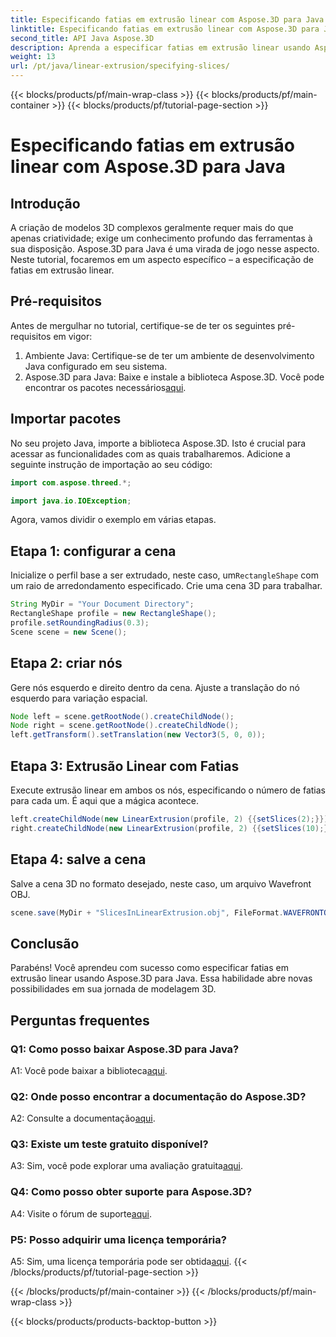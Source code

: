 ```yaml
---
title: Especificando fatias em extrusão linear com Aspose.3D para Java
linktitle: Especificando fatias em extrusão linear com Aspose.3D para Java
second_title: API Java Aspose.3D
description: Aprenda a especificar fatias em extrusão linear usando Aspose.3D para Java. Eleve suas habilidades de modelagem 3D com este guia passo a passo.
weight: 13
url: /pt/java/linear-extrusion/specifying-slices/
---
```


{{< blocks/products/pf/main-wrap-class >}}
{{< blocks/products/pf/main-container >}}
{{< blocks/products/pf/tutorial-page-section >}}

# Especificando fatias em extrusão linear com Aspose.3D para Java

## Introdução

A criação de modelos 3D complexos geralmente requer mais do que apenas criatividade; exige um conhecimento profundo das ferramentas à sua disposição. Aspose.3D para Java é uma virada de jogo nesse aspecto. Neste tutorial, focaremos em um aspecto específico – a especificação de fatias em extrusão linear.

## Pré-requisitos

Antes de mergulhar no tutorial, certifique-se de ter os seguintes pré-requisitos em vigor:

1. Ambiente Java: Certifique-se de ter um ambiente de desenvolvimento Java configurado em seu sistema.
2.  Aspose.3D para Java: Baixe e instale a biblioteca Aspose.3D. Você pode encontrar os pacotes necessários[aqui](https://releases.aspose.com/3d/java/).

## Importar pacotes

No seu projeto Java, importe a biblioteca Aspose.3D. Isto é crucial para acessar as funcionalidades com as quais trabalharemos. Adicione a seguinte instrução de importação ao seu código:

```java
import com.aspose.threed.*;

import java.io.IOException;
```

Agora, vamos dividir o exemplo em várias etapas.

## Etapa 1: configurar a cena

Inicialize o perfil base a ser extrudado, neste caso, um`RectangleShape` com um raio de arredondamento especificado. Crie uma cena 3D para trabalhar.

```java
String MyDir = "Your Document Directory";
RectangleShape profile = new RectangleShape();
profile.setRoundingRadius(0.3);
Scene scene = new Scene();
```

## Etapa 2: criar nós

Gere nós esquerdo e direito dentro da cena. Ajuste a translação do nó esquerdo para variação espacial.

```java
Node left = scene.getRootNode().createChildNode();
Node right = scene.getRootNode().createChildNode();
left.getTransform().setTranslation(new Vector3(5, 0, 0));
```

## Etapa 3: Extrusão Linear com Fatias

Execute extrusão linear em ambos os nós, especificando o número de fatias para cada um. É aqui que a mágica acontece.

```java
left.createChildNode(new LinearExtrusion(profile, 2) {{setSlices(2);}});
right.createChildNode(new LinearExtrusion(profile, 2) {{setSlices(10);}});
```

## Etapa 4: salve a cena

Salve a cena 3D no formato desejado, neste caso, um arquivo Wavefront OBJ.

```java
scene.save(MyDir + "SlicesInLinearExtrusion.obj", FileFormat.WAVEFRONTOBJ);
```

## Conclusão

Parabéns! Você aprendeu com sucesso como especificar fatias em extrusão linear usando Aspose.3D para Java. Essa habilidade abre novas possibilidades em sua jornada de modelagem 3D.

## Perguntas frequentes

### Q1: Como posso baixar Aspose.3D para Java?

 A1: Você pode baixar a biblioteca[aqui](https://releases.aspose.com/3d/java/).

### Q2: Onde posso encontrar a documentação do Aspose.3D?

 A2: Consulte a documentação[aqui](https://reference.aspose.com/3d/java/).

### Q3: Existe um teste gratuito disponível?

 A3: Sim, você pode explorar uma avaliação gratuita[aqui](https://releases.aspose.com/).

### Q4: Como posso obter suporte para Aspose.3D?

 A4: Visite o fórum de suporte[aqui](https://forum.aspose.com/c/3d/18).

### P5: Posso adquirir uma licença temporária?

 A5: Sim, uma licença temporária pode ser obtida[aqui](https://purchase.aspose.com/temporary-license/).
{{< /blocks/products/pf/tutorial-page-section >}}

{{< /blocks/products/pf/main-container >}}
{{< /blocks/products/pf/main-wrap-class >}}

{{< blocks/products/products-backtop-button >}}
